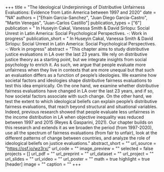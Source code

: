 +++
title = "The Ideological Underpinnings of Distributive Unfairness Evaluations: Evidence from Latin America between 1997 and 2020"
date = "NA"
authors = ["Efrain Garcia-Sanchez", "Juan Diego Garcia-Castro", "Martin Venegas", "Juan-Carlos Castillo"]
publication_types = ["6"]
publication = " In Huseyin Cakal, Vanessa Smith & David Sirlopu: Social Unrest in Latin America: Social Psychological Perspectives. -: Work in progress"
publication_short = " In Huseyin Cakal, Vanessa Smith & David Sirlopu: Social Unrest in Latin America: Social Psychological Perspectives. -: Work in progress"
abstract = "This chapter aims to study distributive justice evaluations in LA over the last 23 years. We rely on distributive justice theory as a starting point, but we integrate insights from social psychology to enrich it. As such, we argue that people evaluate more unfairness when they live in contexts that are more unequal but that such an evaluation differs as a function of people’s ideologies. We examine how societal factors and ideologies shape distributive fairness evaluations to test this idea empirically. On the one hand, we examine whether distributive fairness evaluations have changed in LA over the last 23 years, and if so, how societal factors associate with such change. On the other hand, we test the extent to which ideological beliefs can explain people’s distributive fairness evaluations, that reach beyond structural and situational variables. Indeed, previous research showed that people evaluate less unfairness in the income distribution in LA when objective inequality was reduced between 1997 and 2015 (Reyes & Gasparini, 2021). Our chapter builds on this research and extends it as we broaden the period (from 1997-2020), use all the spectrum of fairness evaluations (from fair to unfair), look at the different patterns of change between countries, and analyze the role of ideological beliefs on justice evaluations."
abstract_short = ""
url_source = "https://osf.io/wz3rx/"
url_code = ""
image_preview = ""
selected = false
projects = []
url_pdf = ""
url_preprint = ""
url_dataset = ""
url_project = ""
url_slides = ""
url_video = ""
url_poster = ""
math = true
highlight = true
[header]
image = ""
caption = ""
+++
